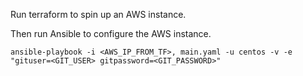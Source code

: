 Run terraform to spin up an AWS instance. 

Then run Ansible to configure the AWS instance. 

`ansible-playbook -i <AWS_IP_FROM_TF>, main.yaml -u centos -v -e "gituser=<GIT_USER> gitpassword=<GIT_PASSWORD>"`
